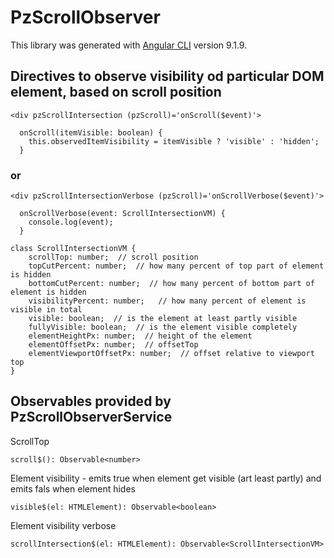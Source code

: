 # PzScrollObserver

This library was generated with [Angular CLI](https://github.com/angular/angular-cli) version 9.1.9.


## Directives to observe visibility od particular DOM element, based on scroll position

```
<div pzScrollIntersection (pzScroll)='onScroll($event)'>
```
```
  onScroll(itemVisible: boolean) {
    this.observedItemVisibility = itemVisible ? 'visible' : 'hidden';
  }
```

### or

```
<div pzScrollIntersectionVerbose (pzScroll)='onScrollVerbose($event)'>
```

```
  onScrollVerbose(event: ScrollIntersectionVM) {
    console.log(event);
  }
```

```
class ScrollIntersectionVM {
    scrollTop: number;  // scroll position
    topCutPercent: number;  // how many percent of top part of element is hidden
    bottomCutPercent: number;  // how many percent of bottom part of element is hidden
    visibilityPercent: number;   // how many percent of element is visible in total
    visible: boolean;  // is the element at least partly visible
    fullyVisible: boolean;  // is the element visible completely
    elementHeightPx: number;  // height of the element
    elementOffsetPx: number;  // offsetTop
    elementViewportOffsetPx: number;  // offset relative to viewport top
}
```

## Observables provided by PzScrollObserverService

ScrollTop

```
scroll$(): Observable<number>
```

Element visibility - emits true when element get visible (art least partly) and emits fals when element hides

```
visible$(el: HTMLElement): Observable<boolean>
```

Element visibility verbose

```
scrollIntersection$(el: HTMLElement): Observable<ScrollIntersectionVM>
```
